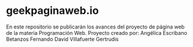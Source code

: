 # geekpaginaweb.io
En este repositorio se publicarán los avances del proyecto de página web de la materia Programación Web.
Proyecto creado por:
Angélica Escribano Betanzos
Fernando David Villafuerte Gertrudis
